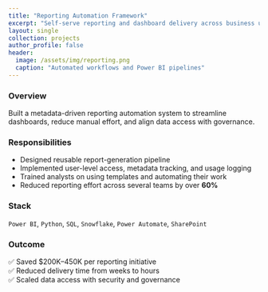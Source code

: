 ```yaml
---
title: "Reporting Automation Framework"
excerpt: "Self-serve reporting and dashboard delivery across business units"
layout: single
collection: projects
author_profile: false
header:
  image: /assets/img/reporting.png
  caption: "Automated workflows and Power BI pipelines"
---
```


### Overview

Built a metadata-driven reporting automation system to streamline dashboards, reduce manual effort, and align data access with governance.

### Responsibilities

- Designed reusable report-generation pipeline
- Implemented user-level access, metadata tracking, and usage logging
- Trained analysts on using templates and automating their work
- Reduced reporting effort across several teams by over **60%**

### Stack

`Power BI`, `Python`, `SQL`, `Snowflake`, `Power Automate`, `SharePoint`

### Outcome

✅ Saved $200K–450K per reporting initiative  
✅ Reduced delivery time from weeks to hours  
✅ Scaled data access with security and governance
